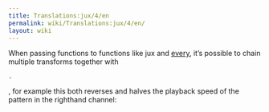 ```yaml
---
title: Translations:jux/4/en
permalink: wiki/Translations:jux/4/en/
layout: wiki
---
```


When passing functions to functions like jux and
[every](every "wikilink"), it’s possible to chain multiple transforms
together with

    .

, for example this both reverses and halves the playback speed of the
pattern in the righthand channel:
